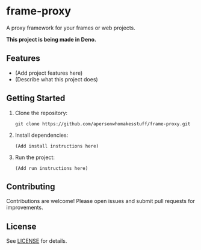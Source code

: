 # frame-proxy

A proxy framework for your frames or web projects.

**This project is being made in Deno.**

## Features

- (Add project features here)
- (Describe what this project does)

## Getting Started

1. Clone the repository:
   ```
   git clone https://github.com/apersonwhomakesstuff/frame-proxy.git
   ```
2. Install dependencies:
   ```
   (Add install instructions here)
   ```
3. Run the project:
   ```
   (Add run instructions here)
   ```

## Contributing

Contributions are welcome! Please open issues and submit pull requests for improvements.

## License

See [LICENSE](LICENSE) for details.